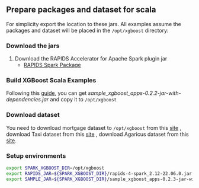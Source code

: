 ## Prepare packages and dataset for scala

For simplicity export the location to these jars. All examples assume the packages and dataset will be placed in the `/opt/xgboost` directory:

### Download the jars

1. Download the RAPIDS Accelerator for Apache Spark plugin jar
   * [RAPIDS Spark Package](https://repo1.maven.org/maven2/com/nvidia/rapids-4-spark_2.12/22.06.0/rapids-4-spark_2.12-22.06.0.jar)

### Build XGBoost Scala Examples

Following this [guide](../../../../docs/get-started/xgboost-examples/building-sample-apps/scala.md), you can get *sample_xgboost_apps-0.2.2-jar-with-dependencies.jar* and copy it to `/opt/xgboost`

### Download dataset

You need to download mortgage dataset to `/opt/xgboost` from this [site](https://docs.rapids.ai/datasets/mortgage-data)
, download Taxi dataset from this [site](https://www1.nyc.gov/site/tlc/about/tlc-trip-record-data.page)
, download Agaricus dataset from this [site](https://gust.dev/r/xgboost-agaricus).

### Setup environments

``` bash
export SPARK_XGBOOST_DIR=/opt/xgboost
export RAPIDS_JAR=${SPARK_XGBOOST_DIR}/rapids-4-spark_2.12-22.06.0.jar
export SAMPLE_JAR=${SPARK_XGBOOST_DIR}/sample_xgboost_apps-0.2.3-jar-with-dependencies.jar
```
